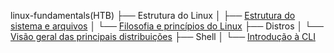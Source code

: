 linux-fundamentals(HTB)
├── Estrutura do Linux
│   ├── [Estrutura do sistema e arquivos](structure/1_linux-structure.md)
│   └── [Filosofia e princípios do Linux](structure/2_philosophy.md)
├── Distros
│   └── [Visão geral das principais distribuições](distros/3_linux-distros.md)
├── Shell
│   └── [Introdução à CLI](shell/4_shell.md)
